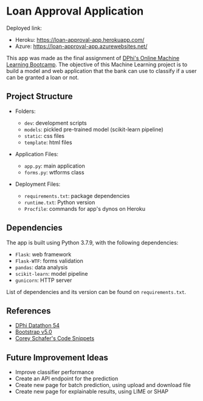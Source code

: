 # Loan Approval Application

Deployed link:
- Heroku: https://loan-approval-app.herokuapp.com/
- Azure: https://loan-approval-app.azurewebsites.net/

This app was made as the final assignment of [DPhi's Online Machine Learning Bootcamp](https://dphi.tech/bootcamps/machine-learning-online-bootcamp/). The objective of this Machine Learning project is to build a model and web application that the bank can use to classify if a user can be granted a loan or not.

## Project Structure

- Folders:
    - `dev`: development scripts
    - `models`: pickled pre-trained model (scikit-learn pipeline)
    - `static`: css files
    - `template`: html files

- Application Files:
    - `app.py`: main application
    - `forms.py`: wtforms class

- Deployment Files:
    - `requirements.txt`: package dependencies
    - `runtime.txt`: Python version
    - `Procfile`: commands for app's dynos on Heroku

## Dependencies

The app is built using Python 3.7.9, with the following dependencies:

- `Flask`: web framework
- `Flask-WTF`: forms validation
- `pandas`: data analysis
- `scikit-learn`: model pipeline
- `gunicorn`: HTTP server

List of dependencies and its version can be found on `requirements.txt`.

## References

- [DPhi Datathon 54](https://dphi.tech/practice/challenge/54)
- [Bootstrap v5.0](https://getbootstrap.com/docs/5.0/getting-started/introduction/)
- [Corey Schafer's Code Snippets](https://github.com/CoreyMSchafer/code_snippets/tree/master/Python/Flask_Blog)

## Future Improvement Ideas

- Improve classifier performance
- Create an API endpoint for the prediction
- Create new page for batch prediction, using upload and download file
- Create new page for explainable results, using LIME or SHAP